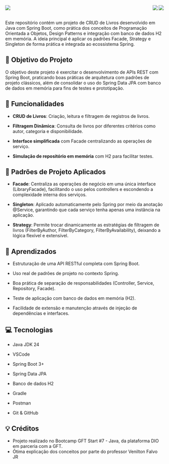 <img src="https://raw.githubusercontent.com/dsbfelipe/readme-banners/main/images/dio.png">
<img align="right" src="https://img.shields.io/badge/spring-%236DB33F.svg?style=for-the-badge&logo=spring&logoColor=white"><img align="right" src="https://img.shields.io/badge/java-%23ED8B00.svg?style=for-the-badge&logo=openjdk&logoColor=white">

<br>
<br>

Este repositório contém um projeto de CRUD de Livros desenvolvido em Java com Spring Boot, como prática dos conceitos de Programação Orientada a Objetos, Design Patterns e integração com banco de dados H2 em memória. A ideia principal é aplicar os padrões Facade, Strategy e Singleton de forma prática e integrada ao ecossistema Spring.

## 📝 Objetivo do Projeto

O objetivo deste projeto é exercitar o desenvolvimento de APIs REST com Spring Boot, praticando boas práticas de arquitetura com padrões de projeto clássicos, além de consolidar o uso do Spring Data JPA com banco de dados em memória para fins de testes e prototipação.

## 🔧 Funcionalidades

- **CRUD de Livros**: Criação, leitura e filtragem de registros de livros.

- **Filtragem Dinâmica**: Consulta de livros por diferentes critérios como autor, categoria e disponibilidade.

- **Interface simplificada** com Facade centralizando as operações de serviço.

- **Simulação de repositório em memória** com H2 para facilitar testes.

## 📐 Padrões de Projeto Aplicados

- **Facade**: Centraliza as operações de negócio em uma única interface (LibraryFacade), facilitando o uso pelos controllers e escondendo a complexidade interna dos serviços.

- **Singleton**: Aplicado automaticamente pelo Spring por meio da anotação @Service, garantindo que cada serviço tenha apenas uma instância na aplicação.

- **Strategy**: Permite trocar dinamicamente as estratégias de filtragem de livros (FilterByAuthor, FilterByCategory, FilterByAvailability), deixando a lógica flexível e extensível.

## 📖 Aprendizados

- Estruturação de uma API RESTful completa com Spring Boot.

- Uso real de padrões de projeto no contexto Spring.

- Boa prática de separação de responsabilidades (Controller, Service, Repository, Facade).

- Teste de aplicação com banco de dados em memória (H2).

- Facilidade de extensão e manutenção através de injeção de dependências e interfaces.

## 💻 Tecnologias

- Java JDK 24

- VSCode

- Spring Boot 3+

- Spring Data JPA

- Banco de dados H2

- Gradle

- Postman

- Git & GitHub

## 💡 Créditos

- Projeto realizado no Bootcamp GFT Start #7 - Java, da plataforma DIO em parceria com a GFT.
- Ótima explicação dos conceitos por parte do professor Venilton Falvo JR
